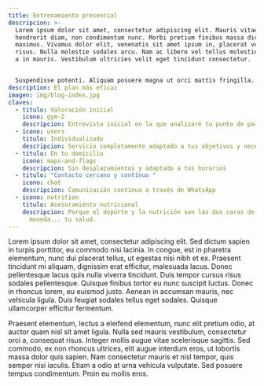 ```yaml
---
title: Entrenamiento presencial
descripcion: >-
  Lorem ipsum dolor sit amet, consectetur adipiscing elit. Mauris vitae
  hendrerit diam, non condimentum nunc. Morbi pretium finibus massa dictum
  maximus. Vivamus dolor elit, venenatis sit amet ipsum in, placerat vehicula
  risus. Nulla molestie sodales arcu. Nam ac libero vel tellus molestie viverra
  a in mauris. Vestibulum ultricies velit eget tincidunt consectetur.


  Suspendisse potenti. Aliquam posuere magna ut orci mattis fringilla. Sed justo libero, volutpat in magna eu, pulvinar pulvinar urna. Orci varius natoque penatibus et magnis dis parturient montes, nascetur ridiculus mus. Maecenas ac imperdiet odio, ut faucibus justo. Sed sed libero ac eros ultricies bibendum ac vitae le.
description: El plan más eficaz
imagen: img/blog-index.jpg
claves:
  - titulo: Valoración inicial
    icono: gym-2
    descripcion: Entrevista inicial en la que analizaré tu punto de partida
  - icono: users
    titulo: Individualizado
    descripcion: Servicio completamente adaptado a tus objetivos y necesidades
  - titulo: En tu domicilio
    icono: maps-and-flags
    descripcion: Sin desplazamientos y adaptado a tus horarios
  - titulo: "Contacto cercano y contínuo "
    icono: chat
    descripcion: Comunicación continua a través de WhatsApp
  - icono: nutrition
    titulo: Asesoramiento nutricional
    descripcion: Porque el deporte y la nutrición son las dos caras de una misma
      moneda... tu salud.
---
```

Lorem ipsum dolor sit amet, consectetur adipiscing elit. Sed dictum sapien in turpis porttitor, eu commodo nisi lacinia. In congue, est in pharetra elementum, nunc dui placerat tellus, ut egestas nisi nibh et ex. Praesent tincidunt mi aliquam, dignissim erat efficitur, malesuada lacus. Donec pellentesque lacus quis nulla viverra tincidunt. Duis tempor cursus risus sodales pellentesque. Quisque finibus tortor eu nunc suscipit luctus. Donec in rhoncus lorem, eu euismod justo. Aenean in accumsan mauris, nec vehicula ligula. Duis feugiat sodales tellus eget sodales. Quisque ullamcorper efficitur fermentum.

Praesent elementum, lectus a eleifend elementum, nunc elit pretium odio, at auctor quam nisl sit amet ligula. Nulla sed mauris vestibulum, consectetur orci a, consequat risus. Integer mollis augue vitae scelerisque sagittis. Sed commodo, ex non rhoncus ultrices, elit augue interdum eros, ut lobortis massa dolor quis sapien. Nam consectetur mauris et nisl tempor, quis semper nisi iaculis. Etiam a odio at urna vehicula vulputate. Sed posuere tempus condimentum. Proin eu mollis eros.